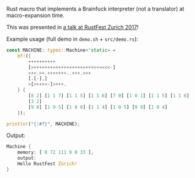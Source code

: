 Rust macro that implements a Brainfuck interpreter (not a translator) at macro-expansion time.

This was presented in [a talk at RustFest Zurich 2017](http://zurich.rustfest.eu/sessions/alex)!

Example usage (full demo in `demo.sh` + `src/demo.rs`):

```rust
const MACHINE: types::Machine<'static> =
    bf!({
        ++++++++++
        [>+++++++>++++++++++>+++>+<<<<-]
        >++.>+.+++++++..+++.>++
        [.[-],]
        >[>+++<-]>+++.
    } {
        [8 2] [1 1 7] [1 1 5] [1 1 6] [7 0] [1 0 1] [1 1 5] [1 1 6]
        [3 2]
        [9 0] [1 9 5] [1 8 8] [1 1 4] [1 0 5] [9 9] [1 0 4]
    });

println!("{:#?}", MACHINE);
```

Output:

```rust
Machine {
    memory: [ 0 72 111 0 0 33 ],
    output:
    Hello RustFest Zürich!
}
```

